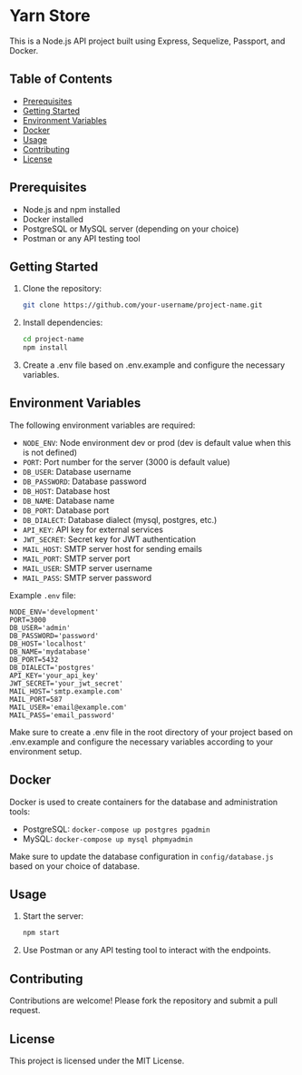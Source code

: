# Yarn Store

This is a Node.js API project built using Express, Sequelize, Passport, and Docker.

## Table of Contents

- [Prerequisites](#prerequisites)
- [Getting Started](#getting-started)
- [Environment Variables](#environment-variables)
- [Docker](#docker)
- [Usage](#usage)
- [Contributing](#contributing)
- [License](#license)

## Prerequisites

- Node.js and npm installed
- Docker installed
- PostgreSQL or MySQL server (depending on your choice)
- Postman or any API testing tool

## Getting Started

1. Clone the repository:

   ```bash
   git clone https://github.com/your-username/project-name.git
   ```

1. Install dependencies:

   ```bash
   cd project-name
   npm install
   ```

1. Create a .env file based on .env.example and configure the necessary variables.

## Environment Variables

The following environment variables are required:

- `NODE_ENV`: Node environment dev or prod (dev is default value when this is not defined)
- `PORT`: Port number for the server (3000 is default value)
- `DB_USER`: Database username
- `DB_PASSWORD`: Database password
- `DB_HOST`: Database host
- `DB_NAME`: Database name
- `DB_PORT`: Database port
- `DB_DIALECT`: Database dialect (mysql, postgres, etc.)
- `API_KEY`: API key for external services
- `JWT_SECRET`: Secret key for JWT authentication
- `MAIL_HOST`: SMTP server host for sending emails
- `MAIL_PORT`: SMTP server port
- `MAIL_USER`: SMTP server username
- `MAIL_PASS`: SMTP server password

Example `.env` file:

```plaintext
NODE_ENV='development'
PORT=3000
DB_USER='admin'
DB_PASSWORD='password'
DB_HOST='localhost'
DB_NAME='mydatabase'
DB_PORT=5432
DB_DIALECT='postgres'
API_KEY='your_api_key'
JWT_SECRET='your_jwt_secret'
MAIL_HOST='smtp.example.com'
MAIL_PORT=587
MAIL_USER='email@example.com'
MAIL_PASS='email_password'
```

Make sure to create a .env file in the root directory of your project based on .env.example and configure the necessary variables according to your environment setup.

## Docker

Docker is used to create containers for the database and administration tools:

- PostgreSQL: `docker-compose up postgres pgadmin`
- MySQL: `docker-compose up mysql phpmyadmin`

Make sure to update the database configuration in `config/database.js` based on your choice of database.

## Usage

1. Start the server:

   ```bash
   npm start
   ```

1. Use Postman or any API testing tool to interact with the endpoints.

## Contributing
Contributions are welcome! Please fork the repository and submit a pull request.

## License
This project is licensed under the MIT License.
